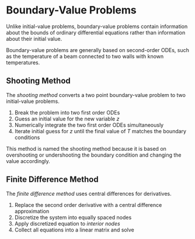 # Boundary-Value Problems

Unlike initial-value problems, boundary-value problems contain information about the bounds of ordinary differential equations rather than information about their initial value.

Boundary-value problems are generally based on second-order ODEs, such as the temperature of a beam connected to two walls with known temperatures.

## Shooting Method

The *shooting method* converts a two point boundary-value problem to two initial-value problems.

1. Break the problem into two first order ODEs
2. Guess an initial value for the new variable $z$
3. Numerically integrate the two first order ODEs simultaneously
4. Iterate initial guess for $z$ until the final value of $T$ matches the boundary conditions

This method is named the shooting method because it is based on overshooting or undershooting the boundary condition and changing the value accordingly.

## Finite Difference Method

The *finite difference method* uses central differences for derivatives.

1. Replace the second order derivative with a central difference approximation
2. Discretize the system into equally spaced nodes
3. Apply discretized equation to *interior nodes*
4. Collect all equations into a linear matrix and solve


